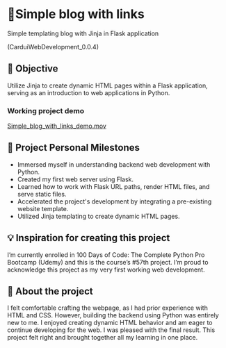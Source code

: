 # 🥷Simple blog with links

Simple templating blog with Jinja in Flask application

(CarduiWebDevelopment_0.0.4)

## 🎯 Objective

Utilize Jinja to create dynamic HTML pages within a Flask application, serving as an introduction to web applications in Python.

### Working project demo

[Simple_blog_with_links_demo.mov](https://github.com/user-attachments/assets/bb57f44b-7a51-4eb2-8fe8-2f07ac7fc32c)

## 🙌 Project Personal Milestones

- Immersed myself in understanding backend web development with Python.
- Created my first web server using Flask.
- Learned how to work with Flask URL paths, render HTML files, and serve static files.
- Accelerated the project's development by integrating a pre-existing website template.
- Utilized Jinja templating to create dynamic HTML pages.

## 💡 Inspiration for creating this project

I’m currently enrolled in 100 Days of Code: The Complete Python Pro Bootcamp (Udemy) and this is the course’s #57th project. I’m proud to acknowledge this project as my very first working web development. 

## 👀 About the project

I felt comfortable crafting the webpage, as I had prior experience with HTML and CSS. However, building the backend using Python was entirely new to me. I enjoyed creating dynamic HTML behavior and am eager to continue developing for the web. I was pleased with the final result. This project felt right and brought together all my learning in one place.
